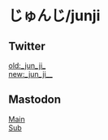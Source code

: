 # じゅんじ/junji
## Twitter
[old:\_jun_ji_](https://twitter.com/@_junji_/)  
[new:\_jun_ji__](https://twitter.com/@_jun_ji__/)  
## Mastodon
[Main](https://don.jun-ji.me/@_jun_ji_)  
[Sub](https://mstdn.jp/@_jun_ji_)  
